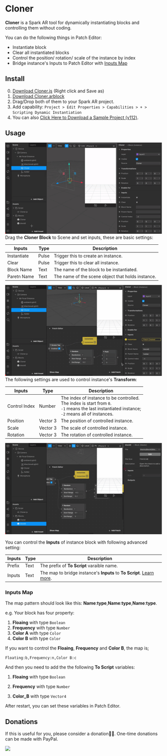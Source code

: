 # Cloner

**Cloner** is a Spark AR tool for dynamically instantiating blocks and controlling them without coding.

You can do the following things in Patch Editor:

- Instantiate block
- Clear all instantiated blocks
- Control the position/ rotation/ scale of the instance by index
- Bridge instance's Inputs to Patch Editor with [Inputs Map](#inputs-map)



## Install

0. [Download Cloner.js](https://github.com/pofulu/sparkar-cloner/raw/master/ClonerDemo/scripts/Cloner.js) (Right click and Save as)
1. [Download Cloner.arblock](https://github.com/pofulu/sparkar-cloner/raw/master/ClonerDemo/blocks/Cloner/Cloner.arblock)
2. Drag/Drop both of them to your Spark AR project.
3. Add capability: `Project > Edit Properties > Capabilities > + > Scripting Dynamic Instantiation`
4. You can also [Click Here to Download a Sample Project (v112)](https://github.com/pofulu/sparkar-cloner/raw/master/ClonerDemo.arprojpkg).



## Usage 

![demo-basic](README.assets/demo-basic.gif)Drag the **Cloner Block** to Scene and set inputs, these are basic settings:

| Inputs      | Type  | Description                                       |
| ----------- | ----- | ------------------------------------------------- |
| Instantiate | Pulse | Trigger this to create an instance.               |
| Clear       | Pulse | Trigger this to clear all instance.               |
| Block Name  | Text  | The name of the block to be instantiated.         |
| Paretn Name | Text  | The name of the scene object that holds instance. |



![demo-control-pos](README.assets/demo-control-pos.gif)
The following settings are used to control instance's **Transform**:

| Inputs        | Type     | Description                                                  |
| ------------- | -------- | ------------------------------------------------------------ |
| Control Index | Number   | The index of instance to be controlled. <br />The index is start from `0`.<br /> `-1` means the last instantiated instance;<br /> `-2` means all of instances. |
| Position      | Vector 3 | The position of controlled instance.                         |
| Scale         | Vector 3 | The scale of controlled instance.                            |
| Rotation      | Vector 3 | The rotation of controlled instance.                         |



![demo-control-inputs](README.assets/demo-control-inputs.gif)

You can control the **Inputs** of instance block with following advanced setting:

| Inputs | Type | Description                                                  |
| ------ | ---- | ------------------------------------------------------------ |
| Prefix | Text | The prefix of **To Script** varaible name.                   |
| Inputs | Text | The map to bridge instance's **Inputs** to **To Script**. [Learn more](#inputs-map). |



### Inputs Map

The map pattern should look like this: **Name**:**type**,**Name**:**type**,**Name**:**type**.

e.g. Your block has four property:

1. **Floaing** with type `Boolean`
2. **Frequency** with type `Number`
3. **Color A** with type `Color`
4. **Color B** with type `Color`

If you want to control the **Floaing**, **Frequency** and **Color B**, the map is;

```
Floating:b,Frequency:n,Color B:c
```

And then you need to add the the following **To Script** variables:

1. **Floaing** with type `Boolean`

2. **Frequency** with type `Number`
3. **Color_B** with type `Vector4`

After restart, you can set these variables in Patch Editor.



## Donations

If this is useful for you, please consider a donation🙏🏼. One-time donations can be made with PayPal.

[![](https://www.paypalobjects.com/en_US/i/btn/btn_donateCC_LG.gif)](https://www.paypal.com/cgi-bin/webscr?cmd=_s-xclick&hosted_button_id=HW99ESSALJZ36)

